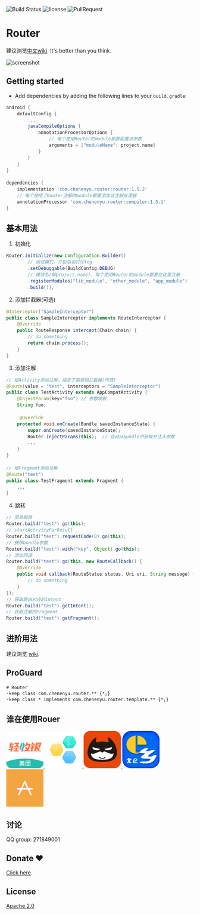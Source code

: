 ![Build Status](https://travis-ci.org/chenenyu/Router.svg?branch=master) ![license](https://img.shields.io/badge/license-Apache%202-yellow.svg) ![PullRequest](https://img.shields.io/badge/PRs-welcome-brightgreen.svg) 

# Router

建议浏览[中文wiki](https://github.com/chenenyu/Router/wiki). It's better than you think.

![screenshot](static/screenshot.gif)

## Getting started

*  Add dependencies by adding the following lines to your `build.gradle`:  

```Groovy
android {
    defaultConfig {
        ...
        javaCompileOptions {
            annotationProcessorOptions {
                // 每个使用Router的module都要配置该参数
                arguments = ["moduleName": project.name]
            }
        }
    }
}

dependencies {
    implementation 'com.chenenyu.router:router:1.5.2'
    // 每个使用了Router注解的module都要添加该注解处理器
    annotationProcessor 'com.chenenyu.router:compiler:1.5.1'
}
```

## 基本用法

1. 初始化

```java
Router.initialize(new Configuration.Builder()
        // 调试模式，开启后会打印log
        .setDebuggable(BuildConfig.DEBUG)
        // 模块名(即project.name)，每个使用Router的module都要在这里注册
        .registerModules("lib_module", "other_module", "app_module")
        .build());
```


2. 添加拦截器(可选)

```java
@Interceptor("SampleInterceptor")
public class SampleInterceptor implements RouteInterceptor {
    @Override
    public RouteResponse intercept(Chain chain) {
        // do something
        return chain.process();
    }
}
```

3. 添加注解

```java
// 给Activity添加注解，指定了路径和拦截器(可选)
@Route(value = "test", interceptors = "SampleInterceptor")
public class TestActivity extends AppCompatActivity {
    @InjectParam(key="foo") // 参数映射
    String foo;
  
     @Override
    protected void onCreate(Bundle savedInstanceState) {
        super.onCreate(savedInstanceState);
        Router.injectParams(this);  // 自动从bundle中获取并注入参数
        ...
    }
}

// 给Fragment添加注解
@Route("test")
public class TestFragment extends Fragment {
    ...
}
```

4. 跳转

```java
// 简单跳转
Router.build("test").go(this);
// startActivityForResult
Router.build("test").requestCode(0).go(this);
// 携带bundle参数
Router.build("test").with("key", Object).go(this);
// 添加回调
Router.build("test").go(this, new RouteCallback() {
    @Override
    public void callback(RouteStatus status, Uri uri, String message) {
        // do something
    }
});
// 获取路由对应的intent
Router.build("test").getIntent();
// 获取注解的Fragment
Router.build("test").getFragment();
```

## 进阶用法

建议浏览 [wiki](https://github.com/chenenyu/Router/wiki).

## ProGuard

```
# Router
-keep class com.chenenyu.router.** {*;}
-keep class * implements com.chenenyu.router.template.** {*;}
```

## 谁在使用Rouer

<div>
  <a href="http://sj.qq.com/myapp/detail.htm?apkName=com.sankuai.erp.mcashier">
  	<img src="static/美团轻收银.png" width="100"/>
  </a>
  <a href="#">
  	<img src="static/恒大智能家居.png" width="100"/>
  </a>
  <a href="https://fir.im/shouba">
  	<img src="static/批车吧.png" width="100"/>
  </a>
  <a href="https://fir.im/ebeilun">
  	<img src="static/e乡北仑.png" width="100"/>
  </a>
  <a href="https://fir.im/duihuan">
  	<img src="static/硬币自循环.png" width="100"/>
  </a>
</div>

## 讨论

QQ group: 271849001

## Donate ❤️

[Click here](https://github.com/chenenyu/Router/wiki/Donate).

## License

[Apache 2.0](https://github.com/chenenyu/Router/blob/master/LICENSE)
